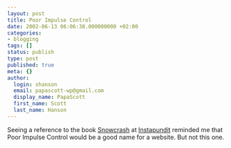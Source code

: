 ```yaml
---
layout: post
title: Poor Impulse Control
date: 2002-06-13 06:06:38.000000000 +02:00
categories:
- blogging
tags: []
status: publish
type: post
published: true
meta: {}
author:
  login: shanson
  email: papascott-wp@gmail.com
  display_name: PapaScott
  first_name: Scott
  last_name: Hanson
---
```

<p>Seeing a reference to the book <a href="http://www.amazon.com/exec/obidos/ASIN/0553380958/qid=1023942212/sr=8-1/ref=sr_8_1/002-1482298-0850460">Snowcrash</a> at <a href="http://www.instapundit.com/archives/001683.php#001683">Instapundit</a> reminded me that Poor Impulse Control would be a good name for a website. But not this one.</p>
